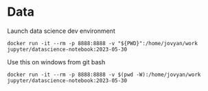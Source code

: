 # Data

Launch data science dev environment

``` 
docker run -it --rm -p 8888:8888 -v "${PWD}":/home/jovyan/work jupyter/datascience-notebook:2023-05-30
```

Use this on windows from git bash
```
docker run -it --rm -p 8888:8888 -v $(pwd -W):/home/jovyan/work jupyter/datascience-notebook:2023-05-30
```